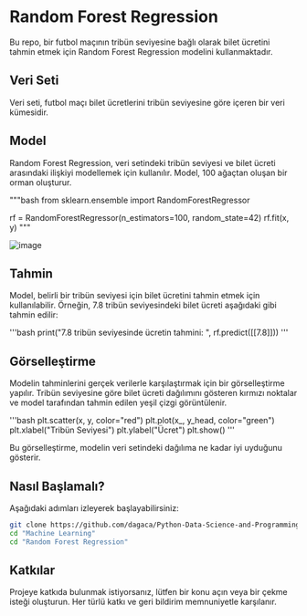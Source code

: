 # Random Forest Regression

Bu repo, bir futbol maçının tribün seviyesine bağlı olarak bilet ücretini tahmin etmek için Random Forest Regression modelini kullanmaktadır.



## Veri Seti

Veri seti, futbol maçı bilet ücretlerini tribün seviyesine göre içeren bir veri kümesidir.



## Model

Random Forest Regression, veri setindeki tribün seviyesi ve bilet ücreti arasındaki ilişkiyi modellemek için kullanılır. Model, 100 ağaçtan oluşan bir orman oluşturur.

"""bash
from sklearn.ensemble import RandomForestRegressor

rf = RandomForestRegressor(n_estimators=100, random_state=42)
rf.fit(x, y)
"""



![image](https://github.com/dagaca/Python-Data-Science-and-Programming/assets/80363244/d5200f64-5add-468c-8bc3-cfd6dda77aa3)



## Tahmin

Model, belirli bir tribün seviyesi için bilet ücretini tahmin etmek için kullanılabilir. Örneğin, 7.8 tribün seviyesindeki bilet ücreti aşağıdaki gibi tahmin edilir:

'''bash
print("7.8 tribün seviyesinde ücretin tahmini: ", rf.predict([[7.8]]))
'''



## Görselleştirme

Modelin tahminlerini gerçek verilerle karşılaştırmak için bir görselleştirme yapılır. Tribün seviyesine göre bilet ücreti dağılımını gösteren kırmızı noktalar ve model tarafından tahmin edilen yeşil çizgi görüntülenir.

'''bash
plt.scatter(x, y, color="red")
plt.plot(x_, y_head, color="green")
plt.xlabel("Tribün Seviyesi")
plt.ylabel("Ücret")
plt.show()
'''

Bu görselleştirme, modelin veri setindeki dağılıma ne kadar iyi uyduğunu gösterir.



## Nasıl Başlamalı?
Aşağıdaki adımları izleyerek başlayabilirsiniz:

```bash
git clone https://github.com/dagaca/Python-Data-Science-and-Programming.git
cd "Machine Learning"
cd "Random Forest Regression"
```


## Katkılar
Projeye katkıda bulunmak istiyorsanız, lütfen bir konu açın veya bir çekme isteği oluşturun. Her türlü katkı ve geri bildirim memnuniyetle karşılanır.

